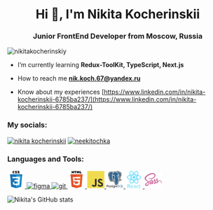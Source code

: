 <h1 align="center">Hi 👋, I'm Nikita Kocherinskii</h1>
<h3 align="center">Junior FrontEnd Developer from Moscow, Russia</h3>

<p align="left"> <img src="https://komarev.com/ghpvc/?username=nikitakocherinskiy&label=Profile%20views&color=0e75b6&style=flat" alt="nikitakocherinskiy" /> </p>

-  I’m currently learning **Redux-ToolKit, TypeScript, Next.js**

-  How to reach me **nik.koch.67@yandex.ru**

-  Know about my experiences [https://www.linkedin.com/in/nikita-kocherinskii-6785ba237/](https://www.linkedin.com/in/nikita-kocherinskii-6785ba237/)


<h3 align="left">My socials:</h3>
  <p align="left">
    <a href="https://linkedin.com/in/nikita kocherinskii" target="blank"><img align="center" src="https://raw.githubusercontent.com/rahuldkjain/github-profile-readme-generator/master/src/images/icons/Social/linked-in-alt.svg" alt="nikita kocherinskii" height="30" width="40" /></a>
    <a href="https://www.leetcode.com/neekitochka" target="blank"><img align="center" src="https://raw.githubusercontent.com/rahuldkjain/github-profile-readme-generator/master/src/images/icons/Social/leet-code.svg" alt="neekitochka" height="30" width="40" /></a>
  </p>


<h3 align="left">Languages and Tools:</h3>
<p align="left"> <a href="https://www.w3schools.com/css/" target="_blank" rel="noreferrer"> <img src="https://raw.githubusercontent.com/devicons/devicon/master/icons/css3/css3-original-wordmark.svg" alt="css3" width="40" height="40"/> </a> <a href="https://www.figma.com/" target="_blank" rel="noreferrer"> <img src="https://www.vectorlogo.zone/logos/figma/figma-icon.svg" alt="figma" width="40" height="40"/> </a> <a href="https://git-scm.com/" target="_blank" rel="noreferrer"> <img src="https://www.vectorlogo.zone/logos/git-scm/git-scm-icon.svg" alt="git" width="40" height="40"/> </a> <a href="https://www.w3.org/html/" target="_blank" rel="noreferrer"> <img src="https://raw.githubusercontent.com/devicons/devicon/master/icons/html5/html5-original-wordmark.svg" alt="html5" width="40" height="40"/> </a> <a href="https://developer.mozilla.org/en-US/docs/Web/JavaScript" target="_blank" rel="noreferrer"> <img src="https://raw.githubusercontent.com/devicons/devicon/master/icons/javascript/javascript-original.svg" alt="javascript" width="40" height="40"/> </a> <a href="https://www.postgresql.org" target="_blank" rel="noreferrer"> <img src="https://raw.githubusercontent.com/devicons/devicon/master/icons/postgresql/postgresql-original-wordmark.svg" alt="postgresql" width="40" height="40"/> </a> <a href="https://reactjs.org/" target="_blank" rel="noreferrer"> <img src="https://raw.githubusercontent.com/devicons/devicon/master/icons/react/react-original-wordmark.svg" alt="react" width="40" height="40"/> </a> <a href="https://sass-lang.com" target="_blank" rel="noreferrer"> <img src="https://raw.githubusercontent.com/devicons/devicon/master/icons/sass/sass-original.svg" alt="sass" width="40" height="40"/> </a> </p>



![Nikita's GitHub stats](https://github-readme-stats.vercel.app/api?username=nikitakocherinskiy&show_icons=true&theme=synthwave)
